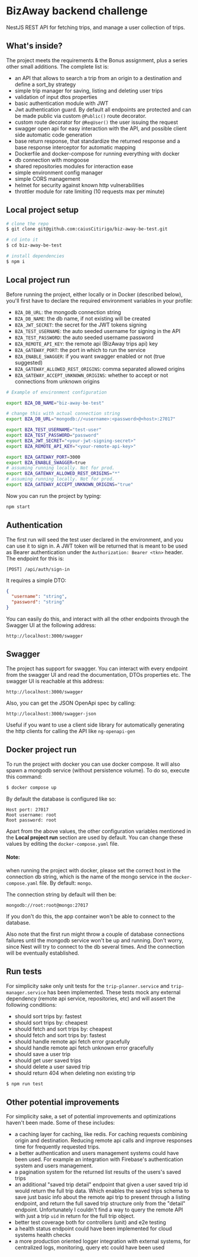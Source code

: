 # BizAway backend challenge

NestJS REST API for fetching trips, and manage a user collection of trips.

## What's inside?

The project meets the requirements & the Bonus assignment, plus a series other small additions. The complete list is:

- an API that allows to search a trip from an origin to a destination and define a sort_by strategy
- simple trip manager for saving, listing and deleting user trips
- validation of input dtos properties
- basic authentication module with JWT
- Jwt authentication guard. By default all endpoints are protected and can be made public via custom `@Public()` route decorator.
- custom route decorator for `@ReqUser()` the user issuing the request
- swagger open api for easy interaction with the API, and possible client side automatic code generation
- base return response, that standardize the returned response and a base response interceptor for automatic mapping
- Dockerfile and docker-compose for running everything with docker
- db connection with mongoose
- shared repositories modules for interaction ease
- simple environment config manager
- simple CORS management
- helmet for security against known http vulnerabilities
- throttler module for rate limiting (10 requests max per minute)

## Local project setup

```bash
# clone the repo
$ git clone git@github.com:caiusCitiriga/biz-away-be-test.git

# cd into it
$ cd biz-away-be-test

# install dependencies
$ npm i
```

## Local project run

Before running the project, either locally or in Docker (described below), you'll
first have to declare the required environment variables in your profile:

- `BZA_DB_URL`: the mongodb connection string
- `BZA_DB_NAME`: the db name, if not existing will be created
- `BZA_JWT_SECRET`: the secret for the JWT tokens signing
- `BZA_TEST_USERNAME`: the auto seeded username for signing in the API
- `BZA_TEST_PASSWORD`: the auto seeded username password
- `BZA_REMOTE_API_KEY`: the remote api (BizAway trips api) key
- `BZA_GATEWAY_PORT`: the port in which to run the service
- `BZA_ENABLE_SWAGGER`: if you want swagger enabled or not (true suggested)
- `BZA_GATEWAY_ALLOWED_REST_ORIGINS`: comma separated allowed origins
- `BZA_GATEWAY_ACCEPT_UNKNOWN_ORIGINS`: whether to accept or not connections from unknown origins

```bash
# Example of environment configuration

export BZA_DB_NAME="biz-away-be-test"

# change this with actual connection string
export BZA_DB_URL="mongodb://<username>:<password>@<host>:27017"

export BZA_TEST_USERNAME="test-user"
export BZA_TEST_PASSWORD="password"
export BZA_JWT_SECRET="<your-jwt-signing-secret>"
export BZA_REMOTE_API_KEY="<your-remote-api-key>"

export BZA_GATEWAY_PORT=3000
export BZA_ENABLE_SWAGGER=true
# assuming running locally. Not for prod.
export BZA_GATEWAY_ALLOWED_REST_ORIGINS="*"
# assuming running locally. Not for prod.
export BZA_GATEWAY_ACCEPT_UNKNOWN_ORIGINS="true"
```

Now you can run the project by typing:

```sh
npm start
```

## Authentication

The first run will seed the test user declared in the environment, and you can use it to sign in. A JWT token will be returned that is meant to be used as Bearer authentication under the `Authorization: Bearer <tkn>` header. The endpoint for this is:

```
[POST] /api/auth/sign-in
```

It requires a simple DTO:

```json
{
  "username": "string",
  "password": "string"
}
```

You can easily do this, and interact with all the other endpoints through the Swagger UI at the following address:

```
http://localhost:3000/swagger
```

## Swagger

The project has support for swagger. You can interact with every endpoint from the swagger UI and read the documentation, DTOs properties etc. The swagger UI is reachable at this address:

```
http://localhost:3000/swagger
```

Also, you can get the JSON OpenApi spec by calling:

```
http://localhost:3000/swagger-json
```

Useful if you want to use a client side library for automatically generating the http clients for calling the API like `ng-openapi-gen`

## Docker project run

To run the project with docker you can use docker compose. It will also spawn a mongodb service (without persistence volume). To do so, execute this command:

```sh
$ docker compose up
```

By default the database is configured like so:

```
Host port: 27017
Root username: root
Root password: root
```

Apart from the above values, the other configuration variables mentioned in the **Local project run** section are used by default.
You can change these values by editing the `docker-compose.yaml` file.

#### Note:

when running the project with docker, please set the correct host in the connection db string, which is the name of the mongo service in the `docker-compose.yaml` file. By default: `mongo`.

The connection string by default will then be:

`mongodb://root:root@mongo:27017`

If you don't do this, the app container won't be able to connect to the database.

Also note that the first run might throw a couple of database connections failures until the mongodb service won't be up and running. Don't worry, since Nest will try to connect to the db several times. And the connection will be eventually established.

## Run tests

For simplicity sake only unit tests for the `trip-planner.service` and `trip-manager.service` has been implemented.
These tests mock any external dependency (remote api service, repositories, etc) and will assert the following conditions:

- should sort trips by: fastest
- should sort trips by: cheapest
- should fetch and sort trips by: cheapest
- should fetch and sort trips by: fastest
- should handle remote api fetch error gracefully
- should handle remote api fetch unknown error gracefully
- should save a user trip
- should get user saved trips
- should delete a user saved trip
- should return 404 when deleting non existing trip

```bash
$ npm run test
```

## Other potential improvements

For simplicity sake, a set of potential improvements and optimizations haven't been made. Some of these includes:

- a caching layer for caching, like redis. For caching requests combining origin and destination. Reducing remote api calls and improve responses time for frequently requested trips.
- a better authentication and users management systems could have been used. For example an integration with Firebase's authentication system and users management.
- a pagination system for the returned list results of the users's saved trips
- an additional "saved trip detail" endpoint that given a user saved trip id would return the full trip data. Which enables the saved trips schema to save just basic info about the remote api trip to present through a listing endpoint, and return the full saved trip structure only from the "detail" endpoint. Unfortunately I couldn't find a way to query the remote API with just a trip `uid` in return for the full trip object.
- better test coverage both for controllers (unit) and e2e testing
- a health status endpoint could have been implemented for cloud systems health checks
- a more production oriented logger integration with external systems, for centralized logs, monitoring, query etc could have been used
